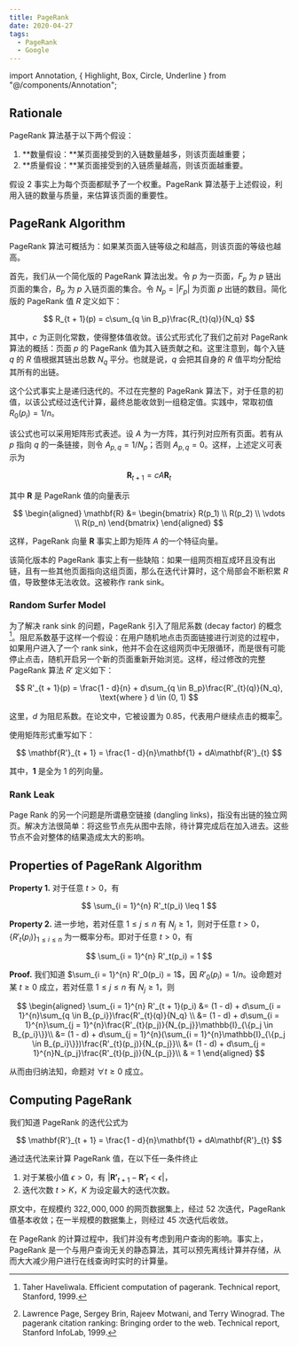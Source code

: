 ```yaml
---
title: PageRank
date: 2020-04-27
tags:
  - PageRank
  - Google
---
```


import Annotation, { Highlight, Box, Circle, Underline } from "@/components/Annotation";

## Rationale

PageRank 算法基于以下<Box>两个假设</Box>：

1. **数量假设：**某页面接受到的<Underline>入链数量越多</Underline>，则该页面越重要；
2. **质量假设：**某页面接受到的<Underline>入链质量越高</Underline>，则该页面越重要。

假设 2 事实上为每个页面都赋予了一个权重。PageRank 算法基于上述假设，利用入链的数量与质量，来估算该页面的重要性。

## PageRank Algorithm

PageRank 算法可概括为：<Highlight>如果某页面入链等级之和越高，则该页面的等级也越高</Highlight>。

首先，我们从一个简化版的 PageRank 算法出发。令 $p$ 为一页面，$F_p$ 为 $p$ 链出页面的集合，$B_p$ 为 $p$ 入链页面的集合。令 $N_p = |F_p|$ 为页面 $p$ 出链的数目。简化版的 PageRank 值 $R$ 定义如下：

$$
R_{t + 1}(p) = c\sum_{q \in B_p}\frac{R_{t}(q)}{N_q}
$$

其中，$c$ 为正则化常数，使得整体值收敛。该公式形式化了我们之前对 PageRank 算法的概括：页面 $p$ 的 PageRank 值为其入链贡献之和。这里注意到，每个入链 $q$ 的 $R$ 值根据其链出总数 $N_q$ 平分。也就是说，$q$ 会把其自身的 $R$ 值平均分配给其所有的出链。

这个公式事实上是递归迭代的。不过在完整的 PageRank 算法下，<Highlight>对于任意的初值，以该公式经过迭代计算，最终总能收敛到一组稳定值。</Highlight>实践中，常取初值 $R_0(p_i) = 1 / n$。

该公式也可以采用矩阵形式表述。设 $A$ 为一方阵，其行列对应所有页面。若有从 $p$ 指向 $q$ 的一条链接，则令 $A_{p, q} =  {1}/{N_p}$；否则 $A_{p, q} = 0$。这样，上述定义可表示为

$$
\mathbf{R}_{t + 1} = cA\mathbf{R}_{t}
$$

其中 $\mathbf{R}$ 是 PageRank 值的向量表示

$$
\begin{aligned}
  \mathbf{R} &= \begin{bmatrix}
    R(p_1) \\
    R(p_2) \\
    \vdots \\
    R(p_n)
  \end{bmatrix}
\end{aligned}
$$

这样，PageRank 向量 $\mathbf{R}$ 事实上即为矩阵 $A$ 的一个特征向量。

该简化版本的 PageRank 事实上有一些缺陷：如果一组网页相互成环且没有出链，且有一些其他页面指向这组页面，那么在迭代计算时，这个局部会不断积累 $R$ 值，导致整体无法收敛。这被称作 <Box>rank sink</Box>。

### Random Surfer Model

为了解决 rank sink 的问题，PageRank 引入了<Box>阻尼系数 (decay factor)</Box> 的概念[^Haveliwala(1999)]。阻尼系数基于这样一个假设：在用户随机地点击页面链接进行浏览的过程中，如果用户进入了一个 rank sink，他并不会在这组网页中无限循环，而是很有可能停止点击，随机开启另一个新的页面重新开始浏览。这样，经过修改的完整 PageRank 算法 $R'$ 定义如下：

[^Haveliwala(1999)]: Taher Haveliwala. Efficient computation of pagerank. Technical report, Stanford, 1999.

$$
R'_{t + 1}(p) = \frac{1 - d}{n} + d\sum_{q \in B_p}\frac{R'_{t}(q)}{N_q}, \text{where } d \in (0, 1)
$$

这里，$d$ 为阻尼系数。在论文中，它被设置为 <Circle>$0.85$</Circle>，代表用户继续点击的概率[^Page.et.al.(1999)]。

[^Page.et.al.(1999)]: Lawrence Page, Sergey Brin, Rajeev Motwani, and Terry Winograd. The pagerank citation ranking: Bringing order to the web. Technical report, Stanford InfoLab, 1999.

使用矩阵形式重写如下：

$$
\mathbf{R'}_{t + 1} = \frac{1 - d}{n}\mathbf{1} +  dA\mathbf{R'}_{t}
$$

其中，$\mathbf{1}$ 是全为 $1$ 的列向量。

### Rank Leak

Page Rank 的另一个问题是所谓<Box>悬空链接 (dangling links)</Box>，指没有出链的独立网页。解决方法很简单：将这些节点先从图中去除，待计算完成后在加入进去。这些节点不会对整体的结果造成太大的影响。

## Properties of PageRank Algorithm

**Property 1.** 对于任意 $t > 0$，有

$$
\sum_{i = 1}^{n} R'_t(p_i) \leq 1
$$

**Property 2.** 进一步地，若对任意 $1 \leq j \leq n$ 有 $N_j \geq 1$，则对于任意 $t > 0$，$\{R'_t(p_i)\}_{1 \leq i \leq n}$ 为一概率分布。即对于任意 $t > 0$，有

$$
\sum_{i = 1}^{n} R'_t(p_i) = 1
$$

**Proof.** 我们知道 $\sum_{i = 1}^{n} R'_0(p_i) = 1$，因 $R'_0(p_i) = 1 / n$。设命题对某 $t \geq 0$ 成立，若对任意 $1 \leq j \leq n$ 有 $N_j \geq 1$，则

$$
\begin{aligned}
  \sum_{i = 1}^{n} R'_{t + 1}(p_i) &= (1 - d) + d\sum_{i = 1}^{n}\sum_{q \in B_{p_i}}\frac{R'_{t}(q)}{N_q} \\
  &= (1 - d) + d\sum_{i = 1}^{n}\sum_{j = 1}^{n}\frac{R'_{t}(p_j)}{N_{p_j}}\mathbb{I}_{\{p_j \in B_{p_i}\}}\\
  &= (1 - d) + d\sum_{j = 1}^{n}(\sum_{i = 1}^{n}\mathbb{I}_{\{p_j \in B_{p_i}\}})\frac{R'_{t}(p_j)}{N_{p_j}}\\
  &= (1 - d) + d\sum_{j = 1}^{n}N_{p_j}\frac{R'_{t}(p_j)}{N_{p_j}}\\
  & = 1
\end{aligned}
$$

从而由归纳法知，命题对 $\forall t \geq 0$ 成立。

## Computing PageRank

我们知道 PageRank 的迭代公式为

$$
\mathbf{R'}_{t + 1} = \frac{1 - d}{n}\mathbf{1} + dA\mathbf{R'}_{t}
$$

通过迭代法来计算 PageRank 值，在以下任一条件终止

1. 对于某极小值 $\epsilon > 0$，有 $|\mathbf{R'}_{t + 1} - \mathbf{R'}_{t} < \epsilon|$，
2. 迭代次数 $t > K$，$K$ 为设定最大的迭代次数。

原文中，在规模约 $322,000,000$ 的网页数据集上，经过 $52$ 次迭代，PageRank 值基本收敛；在一半规模的数据集上，则经过 $45$ 次迭代后收敛。

在 PageRank 的计算过程中，我们并没有考虑到用户查询的影响。事实上，PageRank 是一个与用户查询无关的静态算法，其可以预先离线计算并存储，从而大大减少用户进行在线查询时实时的计算量。
